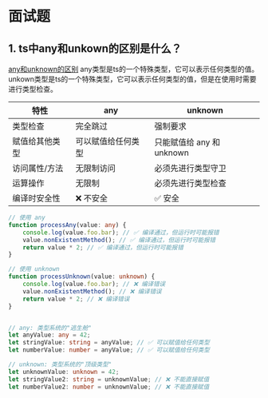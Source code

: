 # 面试题

## 1. ts中any和unkown的区别是什么？

[any和unknown的区别](https://juejin.cn/post/7542355966441766975)
any类型是ts的一个特殊类型，它可以表示任何类型的值。
unkown类型是ts的一个特殊类型，它可以表示任何类型的值，但是在使用时需要进行类型检查。

| 特性 | any | unknown |
| --- | --- | --- |
| 类型检查 | 完全跳过 | 强制要求 |
| 赋值给其他类型 | 可以赋值给任何类型 | 只能赋值给 any 和 unknown |
| 访问属性/方法 | 无限制访问 | 必须先进行类型守卫 |
| 运算操作 | 无限制 | 必须先进行类型检查 |
| 编译时安全性 | ❌ 不安全 | ✅ 安全 |


```ts
// 使用 any
function processAny(value: any) {
    console.log(value.foo.bar); // ✅ 编译通过，但运行时可能报错
    value.nonExistentMethod(); // ✅ 编译通过，但运行时可能报错
    return value * 2; // ✅ 编译通过，但运行时可能报错
}

// 使用 unknown
function processUnknown(value: unknown) {
    console.log(value.foo.bar); // ❌ 编译错误
    value.nonExistentMethod(); // ❌ 编译错误
    return value * 2; // ❌ 编译错误
}


// any: 类型系统的"逃生舱"
let anyValue: any = 42;
let stringValue: string = anyValue; // ✅ 可以赋值给任何类型
let numberValue: number = anyValue; // ✅ 可以赋值给任何类型

// unknown: 类型系统的"顶级类型"
let unknownValue: unknown = 42;
let stringValue2: string = unknownValue; // ❌ 不能直接赋值
let numberValue2: number = unknownValue; // ❌ 不能直接赋值

```
